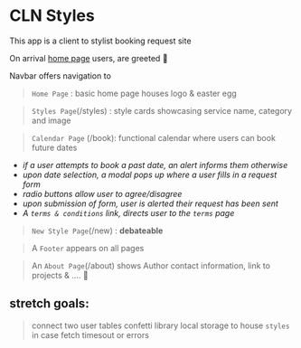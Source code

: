 # CLN Styles

This app is a client to stylist booking request site

On arrival [home page](https://clnstylez.netlify.app/) users, are greeted 🎉

Navbar offers navigation to
>`Home Page` : basic home page houses logo & easter egg

>`Styles Page`(/styles) : style cards showcasing service name, category and image

>`Calendar Page` (/book): functional calendar where users can book future dates
* _if a user attempts to book a past date, an alert informs them otherwise_
* _upon date selection, a modal pops up where a user fills in a request form_
* _radio buttons allow user to agree/disagree_
* _upon submission of form, user is alerted their request has been sent_
* _A `terms & conditions` link, directs user to the `terms` page_
  
>`New Style Page`(/new) : **debateable**

>A `Footer` appears on all pages 

>An `About Page`(/about) shows Author contact information, link to projects & .... 👀


## stretch goals: 
>connect two user tables 
>confetti library
>local storage to house `styles` in case fetch timesout or errors
